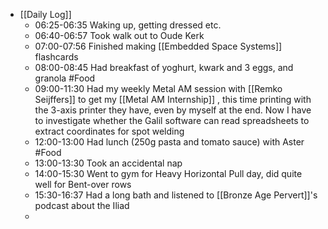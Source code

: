 - [[Daily Log]]
	- 06:25-06:35 Waking up, getting dressed etc.
	- 06:40-06:57 Took walk out to Oude Kerk
	- 07:00-07:56 Finished making [[Embedded Space Systems]] flashcards
	- 08:00-08:45 Had breakfast of yoghurt, kwark and 3 eggs, and granola #Food
	- 09:00-11:30 Had my weekly Metal AM session with [[Remko Seijffers]] to get my [[Metal AM Internship]] , this time printing with the 3-axis printer they have, even by myself at the end. Now I have to investigate whether the Galil software can read spreadsheets to extract coordinates for spot welding
	- 12:00-13:00 Had lunch (250g pasta and tomato sauce) with Aster #Food
	- 13:00-13:30 Took an accidental nap
	- 14:00-15:30 Went to gym for Heavy Horizontal Pull day, did quite well for Bent-over rows
	- 15:30-16:37 Had a long bath and listened to [[Bronze Age Pervert]]'s podcast about the Iliad
	-